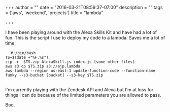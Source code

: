 +++
author = ""
date = "2016-03-21T08:59:37-07:00"
description = ""
tags = ['aws', 'weekend', 'projects']
title = "lambda"

+++

I have been playing around with the Alexa Skills Kit and have had a lot of fun. This is the script I use to deploy my code to a lambda. Saves me a lot of time:

<pre class='line-numbers' data-src='plugins/line-numbers/prism-line-numbers.js'>
  <code class='language-bash'>#!/bin/bash
TS=$(date +"%F.%s")
zip -r  $TS.zip AlexaSkill.js index.js [some other files]
aws s3 cp $TS.zip s3://ajp.lambda
aws lambda --region us-east-1 update-function-code --function-name funky --s3-bucket [bucket] --s3-key $TS.zip</code>
  </pre>


I'm currently playing with the Zendesk API and Alexa but I'm at loss for things I can do because of the limited parameters you are allowed to pass.

Boo.